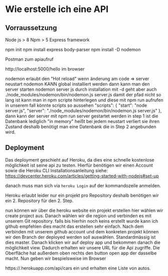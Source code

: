 # Wie erstelle ich eine API

## Vorraussetzung

Node js > 8
Npm > 5
Express framework

npm init
npm install express body-parser
npm install -D nodemon

Postman zum apiaufruf

http://localhost:5000/hello im browser

nodemon erlaubt den "Hot reload" wenn änderung am code => server neustart
nodemon KANN global installiert werden dann kann man den server starten 
nodemon server js
durch installation mit -d geht aber auch 
./node_modules/nodemon/bin/nodemon.js server.js
damit der pfad nicht so lang ist kann man in npm scripte hinterlegen und diese mit npm run aufrufen
in unserem fall könnte scripts so aussehen
  "scripts": {
    "start": "node server.js",
    "server": "./node_modules/nodemon/bin/nodemon.js server.js"
  },
dann kann der server mit npm run server gestartet werden
in step 1 ist die Datenbank lediglich "in memory" heißt bei jedem neustart verliert sie ihren Zustand deshalb benötigt man eine Datenbank die in Step 2 angebunden wird.

## Deployment

Das deployment geschieht auf Heroku, da dies eine schnelle kostenlose möglichkeit ist seine api zu testen. Hierfür benötigen wir einen Account sowie die Heroku CLI
Installationsanleitung siehe: https://devcenter.heroku.com/articles/getting-started-with-nodejs#set-up

danach muss man sich via ```heroku Login``` auf der kommandozeile anmelden.

Heroku erlaubt leider nur ein projekt pro Repository deshalb benötigen wir ein 2. Repository für den 2. Step.

nun können wir über die heroku website ein projekt erstellen hier wählen wir create project aus. Danach wählen wir die region und verbinden es mit unserem Git repository. falls bis hierhin noch keins erstellt wurde kann ich github empfehlen dies macht das erstellen sehr einfach. Nach dem verbinden mit unserem github account und dem konkreten projekt können wir den Branch der deployed werden soll auswählen. Standardmässig ist dies master. Danach klicken wir auf deploy app und bekommen danach die möglichkeit view. Dadurch erhalten wir unsere URL für die Api zugriffe. Die Oberfläche hat außerdem oben rechts den button open app der dasselbe macht. Nun geben wir bespielsweise im Browser

https://<APPNAME>.herokuapp.com/api/cars ein und erhalten eine Liste von autos.
